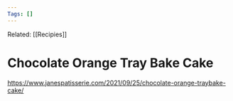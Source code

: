 ```yaml
---
Tags: []
---
```

Related: [[Recipies]]
# Chocolate Orange Tray Bake Cake

https://www.janespatisserie.com/2021/09/25/chocolate-orange-traybake-cake/
